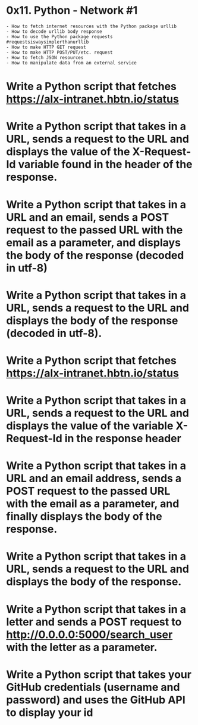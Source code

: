 # 0x11. Python - Network #1
	- How to fetch internet resources with the Python package urllib
	- How to decode urllib body response
	- How to use the Python package requests #requestsiswaysimplerthanurllib
	- How to make HTTP GET request
	- How to make HTTP POST/PUT/etc. request
	- How to fetch JSON resources
	- How to manipulate data from an external service
# Write a Python script that fetches https://alx-intranet.hbtn.io/status
# Write a Python script that takes in a URL, sends a request to the URL and displays the value of the X-Request-Id variable found in the header of the response.
# Write a Python script that takes in a URL and an email, sends a POST request to the passed URL with the email as a parameter, and displays the body of the response (decoded in utf-8)
# Write a Python script that takes in a URL, sends a request to the URL and displays the body of the response (decoded in utf-8).
# Write a Python script that fetches https://alx-intranet.hbtn.io/status
# Write a Python script that takes in a URL, sends a request to the URL and displays the value of the variable X-Request-Id in the response header
# Write a Python script that takes in a URL and an email address, sends a POST request to the passed URL with the email as a parameter, and finally displays the body of the response.
# Write a Python script that takes in a URL, sends a request to the URL and displays the body of the response.
# Write a Python script that takes in a letter and sends a POST request to http://0.0.0.0:5000/search_user with the letter as a parameter.
# Write a Python script that takes your GitHub credentials (username and password) and uses the GitHub API to display your id
